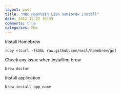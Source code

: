 ```yaml
---
layout: post
title: "Mac Mountain Lion Homebrew Install"
date: 2012-12-22 19:33
comments: true
categories: Mac 
---
```


Install Homebrew

	ruby <(curl -fsSkL raw.github.com/mxcl/homebrew/go)

Check any issue when installing brew

	brew doctor

Install application

	brew install app_name
